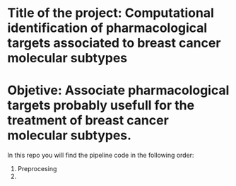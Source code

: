 # Title of the project: Computational identification of pharmacological targets associated to breast cancer molecular subtypes

# Objetive: Associate pharmacological targets probably usefull for the treatment of breast cancer molecular subtypes.

In this repo you will find the pipeline code in the following order:

1. Preprocesing
2.

